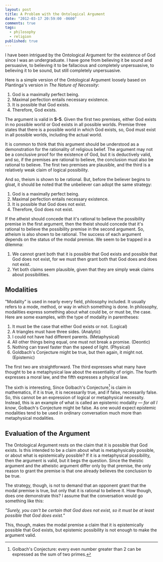 ```yaml
---
layout: post
title: A Problem with the Ontological Argument
date: "2012-03-17 20:59:00 -0600"
comments: true
tags: 
  - philosophy
  - religion
published: true
---
```


I have been intrigued by the Ontological Argument for the existence of God since I was an undergraduate. I have gone from believing it be sound and persuasive, to believing it to be fallacious and completely unpersuasive, to believing it to be sound, but still completely unpersuasive.

Here is a simple version of the Ontological Argument loosely based on Plantinga's version in *The Nature of Necessity*:

1. God is a maximally perfect being.
2. Maximal perfection entails necessary existence.
3. It is possible that God exists.
4. Therefore, God exists.

The argument is valid in **S-5**. Given the first two premises, either God exists in no possible world or God exists in all possible worlds. Premise three states that there is a possible world in which God exists, so, God must exist in all possible worlds, including the actual world.

It is common to think that this argument should be understood as a demonstration for the rationality of religious belief. The argument may not be a conclusive proof for the existence of God, but it is deductively valid, and so, if the premises are rational to believe, the conclusion must also be rational to believe. The first two premises are plausible, and the third is a relatively weak claim of logical possibility.

And so, theism is shown to be rational. But, before the believer begins to gloat, it should be noted that the unbeliever can adopt the same strategy:

1. God is a maximally perfect being.
2. Maximal perfection entails necessary existence.
3. It is possible that God does not exist.
4. Therefore, God does not exist.

If the atheist should concede that it's rational to believe the possibility premise in the first argument, then the theist should concede that it's rational to believe the possibility premise in the second argument. So, atheism is also shown to be rational. The success of each argument depends on the status of the modal premise. We seem to be trapped in a dilemma:

1. We cannot grant both that it is possible that God exists and possible that God does not exist, for we must then grant both that God does and does not exist. 
2. Yet both claims seem plausible, given that they are simply weak claims about possibilities.

## Modalities ##

"Modality" is used in nearly every field, philosophy included. It usually refers to a mode, method, or way in which something is done. In philosophy, modalities express something about what could be, or must be, the case. Here are some examples, with the type of modality in parentheses:

1. It must be the case that either God exists or not. (Logical)
2. A triangles must have three sides. (Analytic)
3. I could not have had different parents. (Metaphysical)
4. All other things being equal, one must not break a promise. (Deontic)
5. Nothing can travel faster than the speed of light. (Physical)
6. Goldbach's Conjecture might be true, but then again, it might not. (Epistemic)

The first two are straightforward. The third expresses what many have thought to be a metaphysical law about the essentiality of origin. The fourth expresses a moral law, and the fifth expresses a physical law.

The sixth is interesting, Since Golbach's Conjecture[^2] is claim in mathematics, if it is true, it is necessarily true, and if false, necessarily false. So, this cannot be an expression of logical or metaphysical necessity. Instead, this is an example of what is called an epistemic modality — *for all I know*, Golbach's Conjecture might be false. As one would expect epistemic modalities tend to be used in ordinary conversation much more than metaphysical modalities.

## Evaluation of the Argument ##

The Ontological Argument rests on the claim that it is possible that God exists. Is this intended to be a claim about what is metaphysically possible, or about what is epistemically possible? If it is a metaphysical possibility, then the argument is valid, but it begs the question. Since the theistic argument and the atheistic argument differ only by that premise, the only reason to grant the premise is that one already believes the conclusion to be true. 

The strategy, though, is not to demand that an opponent grant that the modal premise is true, but only that it is rational to believe it. How though, does one demonstrate this? I assume that the conversation would go something like this:

*"Surely, you can't be certain that God does not exist, so it must be at least possible that God does exist."*

This, though, makes the modal premise a claim that it is epistemically possible that God exists, but epistemic possibility is not enough to make the argument valid. 


[^2]: Golbach's Conjecture: every even number greater than 2 can be expressed as the sum of two primes.

